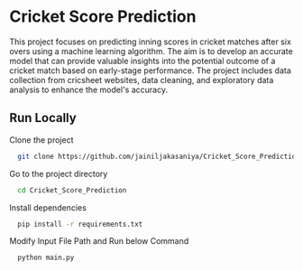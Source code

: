 
# Cricket Score Prediction 

This project focuses on predicting inning scores in cricket matches after six overs using a machine learning algorithm. The aim is to develop an accurate model that can provide valuable insights into the potential outcome of a cricket match based on early-stage performance. The project includes data collection from cricsheet websites, data cleaning, and exploratory data analysis to enhance the model's accuracy.


## Run Locally

Clone the project

```bash
  git clone https://github.com/jainiljakasaniya/Cricket_Score_Prediction
```

Go to the project directory

```bash
  cd Cricket_Score_Prediction
```

Install dependencies

```bash
  pip install -r requirements.txt
```

Modify Input File Path and Run below Command

```bash
  python main.py
```

